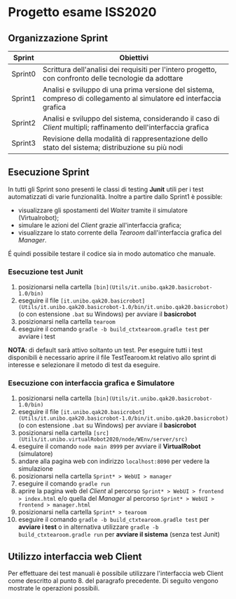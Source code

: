 # Progetto esame ISS2020
## Organizzazione Sprint
|Sprint           |Obiettivi                      |
|-----------------|-------------------------------|
|Sprint0	      |Scrittura dell'analisi dei requisiti per l'intero progetto, con confronto delle tecnologie da adottare        |
|Sprint1          |Analisi e sviluppo di una prima versione del sistema, compreso di collegamento al simulatore ed interfaccia grafica            |
|Sprint2          |Analisi e sviluppo del sistema, considerando il caso di *Client* multipli; raffinamento dell'interfaccia grafica|
|Sprint3          |Revisione della modalità di rappresentazione dello stato del sistema; distribuzione su più nodi|

## Esecuzione Sprint
In tutti gli Sprint sono presenti  le classi di testing **Junit** utili per i test automatizzati di varie funzionalità.
Inoltre a partire dallo Sprint1 è possible:
* visualizzare gli spostamenti del *Waiter* tramite il simulatore (Virtualrobot);
* simulare le azioni del *Client* grazie all'interfaccia grafica;
* visualizzare lo stato corrente della *Tearoom* dall'interfaccia grafica del *Manager*.

É quindi possibile testare il codice sia in modo automatico che manuale.

### Esecuzione test Junit

1. posizionarsi nella cartella `[bin](Utils/it.unibo.qak20.basicrobot-1.0/bin)`
2. eseguire il file `[it.unibo.qak20.basicrobot](Utils/it.unibo.qak20.basicrobot-1.0/bin/it.unibo.qak20.basicrobot)` (o con estensione `.bat` su Windows) per avviare il **basicrobot**
4.  posizionarsi nella cartella `tearoom`
5. eseguire il comando `gradle -b build_ctxtearoom.gradle test` per avviare i test

**NOTA**: di default sarà attivo soltanto un test. Per eseguire tutti i test disponibili è necessario aprire il file TestTearoom.kt relativo allo sprint di interesse e selezionare il metodo di test da eseguire.

### Esecuzione con interfaccia grafica e Simulatore
1. posizionarsi nella cartella `[bin](Utils/it.unibo.qak20.basicrobot-1.0/bin)`
2. eseguire il file `[it.unibo.qak20.basicrobot](Utils/it.unibo.qak20.basicrobot-1.0/bin/it.unibo.qak20.basicrobot)` (o con estensione `.bat` su Windows) per avviare il **basicrobot**
3. posizionarsi nella cartella `[src](Utils/it.unibo.virtualRobot2020/node/WEnv/server/src)` 
4. eseguire il comando `node main 8999` per avviare il **VirtualRobot** (simulatore)
5. andare alla pagina web con indirizzo `localhost:8090` per vedere la simulazione
6. posizionarsi nella cartella `Sprint* > WebUI > manager`
7. eseguire il comando `gradle run`
8. aprire la pagina web del *Client* al percorso `Sprint* > WebUI > frontend > index.html` e/o quella del *Manager* al percorso `Sprint* > WebUI > frontend > manager.html`
9. posizionarsi nella cartella `Sprint* > tearoom`
10. eseguire il comando `gradle -b build_ctxtearoom.gradle test` per **avviare i test** o in alternativa utilizzare `gradle -b build_ctxtearoom.gradle run` per **avviare il sistema** (senza test Junit)

## Utilizzo interfaccia web Client
Per effettuare dei test manuali è possibile utilizzare l'interfaccia web Client come descritto al punto 8. del paragrafo precedente.
Di seguito vengono mostrate le operazioni possibili.
